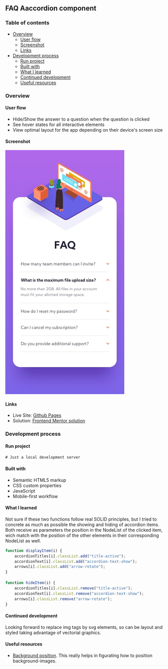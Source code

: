 ## FAQ Aaccordion component

### Table of contents
- [Overview](#overview)
    - [User flow](#user-flow)
    - [Screenshot](#screenshot)
    - [Links](#links)
- [Development process](#development-process)
    - [Run project](#run-project)
    - [Built with](#built-with)
    - [What I learned](#what-i-learned)
    - [Continued development](#continued-development)
    - [Useful resources](#useful-resources)

### Overview

#### User flow
- Hide/Show the answer to a question when the question is clicked
- See hover states for all interactive elements
- View optimal layout for the app depending on their device's screen size

#### Screenshot
![Mobile preview](./design/mobile-design.jpg)

#### Links
- Live Site: [Github Pages](https://alexcumplido.github.io/frontend-mentor/faq-accordion/)
- Solution: [Frontend Mentor solution](https://www.frontendmentor.io/profile/alexcumplido)

### Development process

#### Run project
```
# Just a local development server
```
#### Built with
- Semantic HTML5 markup
- CSS custom properties
- JavaScript
- Mobile-first workflow

#### What I learned

Not sure if these two functions follow real SOLID principles, but I tried to concrete as much as possible the showing and hiding of accordion items. Both receive as parameters the position in the NodeList of the clicked item, wich match with the position of the other elements in their corresponding NodeList as well.

```js
function displayItem(i) {
    accordionTitles[i].classList.add("title-active");
    accordionText[i].classList.add("accordion-text-show");
    arrows[i].classList.add("arrow-rotate");
}

function hideItem(i) {
    accordionTitles[i].classList.remove("title-active");
    accordionText[i].classList.remove("accordion-text-show");
    arrows[i].classList.remove("arrow-rotate");
}
```

#### Continued development

Looking forward to replace img tags by svg elements, so can be layout and styled taking advantage of vectorial graphics.

#### Useful resources
- [Background position](https://developer.mozilla.org/en-US/docs/Web/CSS/background-position). This really helps in  figurating how to position background-images.


